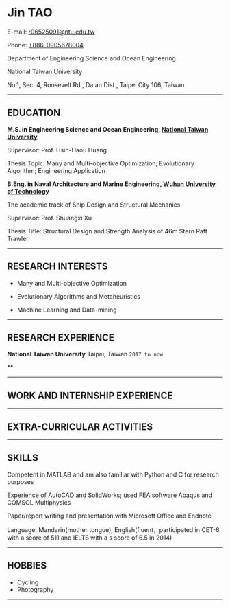 # Jin **TAO**

E-mail: <r06525091@ntu.edu.tw>

Phone: [+886-0905678004](tel://+886-0905678004)

Department of Engineering Science and Ocean Engineering

National Taiwan University

No.1, Sec. 4, Roosevelt Rd., Da'an Dist., Taipei City 106, Taiwan 

***

## EDUCATION

**M.S. in Engineering Science and Ocean Engineering, [National Taiwan University](http://www.ntu.edu.tw)**

Supervisor: Prof. Hsin-Haou Huang

Thesis Topic: Many and Multi-objective Optimization; Evolutionary Algorithm; Engineering Application

**B.Eng. in Naval Architecture and Marine Engineering, [Wuhan University of Technology](http://www.whut.edu.cn)**

The academic track of Ship Design and Structural Mechanics

Supervisor: Prof. Shuangxi Xu

Thesis Title: Structural Design and Strength Analysis of 46m Stern Raft Trawler

***

## RESEARCH INTERESTS

- Many and Multi-objective Optimization

- Evolutionary Algorithms and Metaheuristics

- Machine Learning and Data-mining

***

## RESEARCH EXPERIENCE

**National Taiwan University**  Taipei, Taiwan ```2017 to now```

**

***

## WORK AND INTERNSHIP EXPERIENCE

***

## EXTRA-CURRICULAR ACTIVITIES

***

## SKILLS

Competent in MATLAB and am also familiar with Python and C for research purposes

Experience of AutoCAD and SolidWorks; used FEA software Abaqus and COMSOL Multiphysics

Paper/report writing and presentation with Microsoft Office and Endnote

Language: Mandarin(mother tongue), English(fluent，participated in CET-6 with a score of 511 and IELTS with a s score of 6.5 in 2014)

***

## HOBBIES

- Cycling 
- Photography

***
